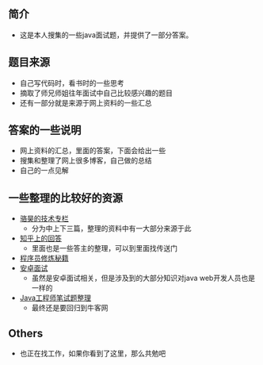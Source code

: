 ## 简介
+ 这是本人搜集的一些java面试题，并提供了一部分答案。

## 题目来源
+ 自己写代码时，看书时的一些思考<br>
+ 摘取了师兄师姐往年面试中自己比较感兴趣的题目<br>
+ 还有一部分就是来源于网上资料的一些汇总

## 答案的一些说明
+ 网上资料的汇总，里面的答案，下面会给出一些<br>
+ 搜集和整理了网上很多博客，自己做的总结
+ 自己的一点见解

## 一些整理的比较好的资源
+ <a href="http://blog.csdn.net/jackfrued/article/details/44921941" target="_blank">骆昊的技术专栏</a>
    * 分为中上下三篇，整理的资料中有一大部分来源于此
+ <a href="https://www.zhihu.com/question/29800631" target="_blank">知乎上的回答</a>
    * 里面也是一些答主的整理，可以到里面找传送门
+ <a href="https://github.com/yangengzhe/coding-guide_i3geek" target="_blank">程序员修炼秘籍</a>
+ <a href="https://github.com/JackyAndroid/AndroidInterview-Q-A" target="_blank">安卓面试</a>
    * 虽然是安卓面试相关，但是涉及到的大部分知识对java web开发人员也是一样的
+ <a href="https://zhuanlan.zhihu.com/p/21513402?refer=passer" target="_blank">Java工程师笔试题整理</a> 
    * 最终还是要回归到牛客网

## Others
+ 也正在找工作，如果你看到了这里，那么共勉吧